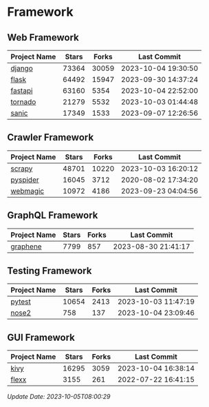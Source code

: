 # Framework

## Web Framework
| Project Name | Stars | Forks | Last Commit |
| ------------ | ----- | ----- | ----------- |
| [django](https://github.com/django/django) | 73364 | 30059 | 2023-10-04 19:30:50 |
| [flask](https://github.com/pallets/flask) | 64492 | 15947 | 2023-09-30 14:37:24 |
| [fastapi](https://github.com/tiangolo/fastapi) | 63160 | 5354 | 2023-10-04 22:52:00 |
| [tornado](https://github.com/tornadoweb/tornado) | 21279 | 5532 | 2023-10-03 01:44:48 |
| [sanic](https://github.com/sanic-org/sanic) | 17349 | 1533 | 2023-09-07 12:26:56 |

## Crawler Framework
| Project Name | Stars | Forks | Last Commit |
| ------------ | ----- | ----- | ----------- |
| [scrapy](https://github.com/scrapy/scrapy) | 48701 | 10220 | 2023-10-03 16:20:12 |
| [pyspider](https://github.com/binux/pyspider) | 16045 | 3712 | 2020-08-02 17:34:20 |
| [webmagic](https://github.com/code4craft/webmagic) | 10972 | 4186 | 2023-09-23 04:04:56 |

## GraphQL Framework
| Project Name | Stars | Forks | Last Commit |
| ------------ | ----- | ----- | ----------- |
| [graphene](https://github.com/graphql-python/graphene) | 7799 | 857 | 2023-08-30 21:41:17 |

## Testing Framework
| Project Name | Stars | Forks | Last Commit |
| ------------ | ----- | ----- | ----------- |
| [pytest](https://github.com/pytest-dev/pytest) | 10654 | 2413 | 2023-10-03 11:47:19 |
| [nose2](https://github.com/nose-devs/nose2) | 758 | 137 | 2023-10-04 23:09:46 |

## GUI Framework
| Project Name | Stars | Forks | Last Commit |
| ------------ | ----- | ----- | ----------- |
| [kivy](https://github.com/kivy/kivy) | 16295 | 3059 | 2023-10-04 16:38:14 |
| [flexx](https://github.com/flexxui/flexx) | 3155 | 261 | 2022-07-22 16:41:15 |

*Update Date: 2023-10-05T08:00:29*